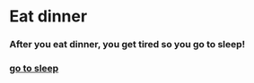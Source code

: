 # Eat dinner 
### After you eat dinner, you get tired so you go to sleep!
### [go to sleep](go-sleep.md)